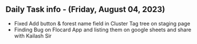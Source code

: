 ## Daily Task info - (Friday, August 04, 2023)
- Fixed Add button &  forest name field in Cluster Tag tree on staging page
- Finding Bug on Flocard App and listing them on google sheets and share with Kailash Sir
